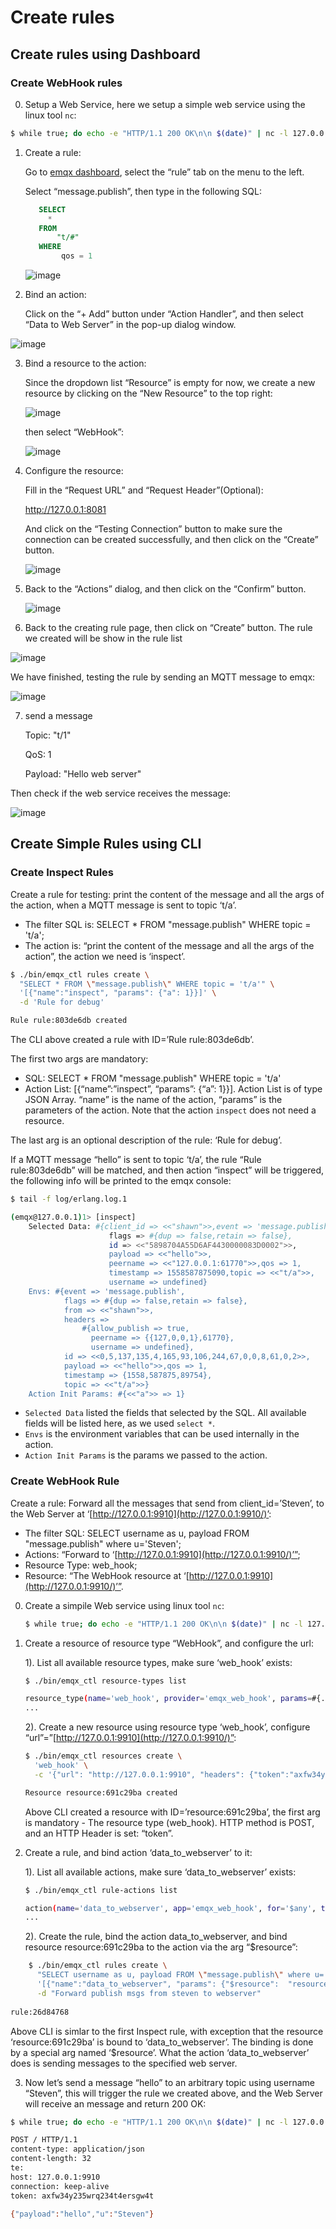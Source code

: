 # Create rules 

## Create rules using Dashboard 
### Create WebHook rules
0.  Setup a Web Service, here we setup a simple web service using the linux tool `nc`: 

   ```bash
   $ while true; do echo -e "HTTP/1.1 200 OK\n\n $(date)" | nc -l 127.0.0.1 8081; done;
   ```

1. Create a rule: 

   Go to [emqx dashboard](http://127.0.0.1:18083/#/rules), select the “rule” tab on the menu to the left. 

    Select “message.publish”, then type in the following SQL: 

   ```sql
      SELECT
        *
      FROM
          "t/#"
      WHERE
           qos = 1
   ```

   ![image](../assets/webhook-rulesql-1.png)

2. Bind an action:

    Click on the “+ Add” button under “Action Handler”, and then select “Data to Web Server” in the pop-up dialog window. 

  ![image](../assets/webhook-action-1.png)

3. Bind a resource to the action:

   Since the dropdown list “Resource” is empty for now, we create a new resource by clicking on the “New Resource” to the top right: 

   ![image](../assets/webhook-action-2.png)

   then select “WebHook”:

   ![image](../assets/webhook-resource-1.png)

4. Configure the resource:

    Fill in the “Request URL” and “Request Header”(Optional): 

   http://127.0.0.1:8081

    And click on the “Testing Connection” button to make sure the connection can be created successfully, and then click on the “Create” button. 

   ![image](../assets/webhook-resource-2.png)

5. Back to the “Actions” dialog, and then click on the “Confirm” button.

   ![image](../assets/webhook-action-3.png)

6.  Back to the creating rule page, then click on “Create” button. The rule we created will be show in the rule list 

   ![image](../assets/webhook-rule-create.png)

   We have finished, testing the rule by sending an MQTT message to emqx: 

   ![image](../assets/webhook-rulelist-1.png)

7. send a message

      Topic: "t/1"

      QoS: 1

      Payload: "Hello web server"

 Then check if the web service receives the message:

  ![image](../assets/webhook-result-1.png)

## Create Simple Rules using CLI
### Create Inspect Rules  
Create a rule for testing: print the content of the message and all the args of the action, when a MQTT message is sent to topic ‘t/a’. 

- The filter SQL is: SELECT \* FROM "message.publish" WHERE topic = 't/a';
- The action is: “print the content of the message and all the args of the action”, the action we need is ‘inspect’.

```bash
$ ./bin/emqx_ctl rules create \
  "SELECT * FROM \"message.publish\" WHERE topic = 't/a'" \
  '[{"name":"inspect", "params": {"a": 1}}]' \
  -d 'Rule for debug'

Rule rule:803de6db created
```

 The CLI above created a rule with ID=’Rule rule:803de6db’. 

 The first two args are mandatory: 

- SQL: SELECT \* FROM "message.publish" WHERE topic = 't/a'
- Action List: [{“name”:”inspect”, “params”: {“a”: 1}}]. Action List is of type JSON Array. “name” is the name of the action, “params” is the parameters of the action. Note that the action `inspect` does not need a resource.

 The last arg is an optional description of the rule: ‘Rule for debug’. 

If a MQTT message “hello” is sent to topic ‘t/a’, the rule “Rule rule:803de6db” will be matched, and then action “inspect” will be triggered, the following info will be printed to the emqx console: 

```bash
$ tail -f log/erlang.log.1

(emqx@127.0.0.1)1> [inspect]
    Selected Data: #{client_id => <<"shawn">>,event => 'message.publish',
                      flags => #{dup => false,retain => false},
                      id => <<"5898704A55D6AF4430000083D0002">>,
                      payload => <<"hello">>,
                      peername => <<"127.0.0.1:61770">>,qos => 1,
                      timestamp => 1558587875090,topic => <<"t/a">>,
                      username => undefined}
    Envs: #{event => 'message.publish',
            flags => #{dup => false,retain => false},
            from => <<"shawn">>,
            headers =>
                #{allow_publish => true,
                  peername => {{127,0,0,1},61770},
                  username => undefined},
            id => <<0,5,137,135,4,165,93,106,244,67,0,0,8,61,0,2>>,
            payload => <<"hello">>,qos => 1,
            timestamp => {1558,587875,89754},
            topic => <<"t/a">>}
    Action Init Params: #{<<"a">> => 1}
```

- `Selected Data` listed the fields that selected by the SQL. All available fields will be listed here, as we used `select *`.
- `Envs` is the environment variables that can be used internally in the action.
- `Action Init Params` is the params we passed to the action.

### Create WebHook Rule  
Create a rule: Forward all the messages that send from client_id=’Steven’, to the Web Server at ‘[http://127.0.0.1:9910](http://127.0.0.1:9910/)’: 

- The filter SQL: SELECT username as u, payload FROM "message.publish" where
  u='Steven';
- Actions: “Forward to ‘[http://127.0.0.1:9910](http://127.0.0.1:9910/)’”;
- Resource Type: web_hook;
- Resource: “The WebHook resource at ‘[http://127.0.0.1:9910](http://127.0.0.1:9910/)’”.

0.  Create a simpile Web service using linux tool `nc`: 

    ```bash
    $ while true; do echo -e "HTTP/1.1 200 OK\n\n $(date)" | nc -l 127.0.0.1 9910; done;
    ```

1.  Create a resource of resource type “WebHook”, and configure the url: 

    1).  List all available resource types, make sure ‘web_hook’ exists: 

    ```bash
    $ ./bin/emqx_ctl resource-types list

    resource_type(name='web_hook', provider='emqx_web_hook', params=#{...}}, on_create={emqx_web_hook_actions,on_resource_create}, description='WebHook Resource')
    ...
    ```

    2).  Create a new resource using resource type ‘web_hook’, configure “url”=”[http://127.0.0.1:9910](http://127.0.0.1:9910/)”: 

    ```bash
    $ ./bin/emqx_ctl resources create \
      'web_hook' \
      -c '{"url": "http://127.0.0.1:9910", "headers": {"token":"axfw34y235wrq234t4ersgw4t"}, "method": "POST"}'

    Resource resource:691c29ba created
    ```

    Above CLI created a resource with ID=’resource:691c29ba’, the first arg is mandatory - The resource type (web_hook). HTTP method is POST, and an HTTP Header is set: “token”. 
    
2.  Create a rule, and bind action ‘data_to_webserver’ to it: 

    1).  List all available actions, make sure ‘data_to_webserver’ exists: 

      ```bash
      $ ./bin/emqx_ctl rule-actions list

      action(name='data_to_webserver', app='emqx_web_hook', for='$any', types=[web_hook], params=#{'$resource' => ...}, title ='Data to Web Server', description='Forward Messages to Web Server')
      ...
      ```

    2).  Create the rule, bind the action data_to_webserver, and bind resource resource:691c29ba to the action via the arg “$resource”: 
    
  ```bash
      $ ./bin/emqx_ctl rules create \
        "SELECT username as u, payload FROM \"message.publish\" where u='Steven'" \
        '[{"name":"data_to_webserver", "params": {"$resource":  "resource:691c29ba"}}]' \
        -d "Forward publish msgs from steven to webserver"
    
  rule:26d84768
  ```

 Above CLI is simlar to the first Inspect rule, with exception that the resource ‘resource:691c29ba’ is bound to ‘data_to_webserver’. The binding is done by a special arg named ‘$resource’. What the action ‘data_to_webserver’ does is sending messages to the specified web server. 
    
3. Now let’s send a message “hello” to an arbitrary topic using username “Steven”, this will trigger the rule we created above, and the Web Server will receive an message and return 200 OK: 

  ```bash
  $ while true; do echo -e "HTTP/1.1 200 OK\n\n $(date)" | nc -l 127.0.0.1 9910; done;

  POST / HTTP/1.1
  content-type: application/json
  content-length: 32
  te:
  host: 127.0.0.1:9910
  connection: keep-alive
  token: axfw34y235wrq234t4ersgw4t

  {"payload":"hello","u":"Steven"}
  ```
